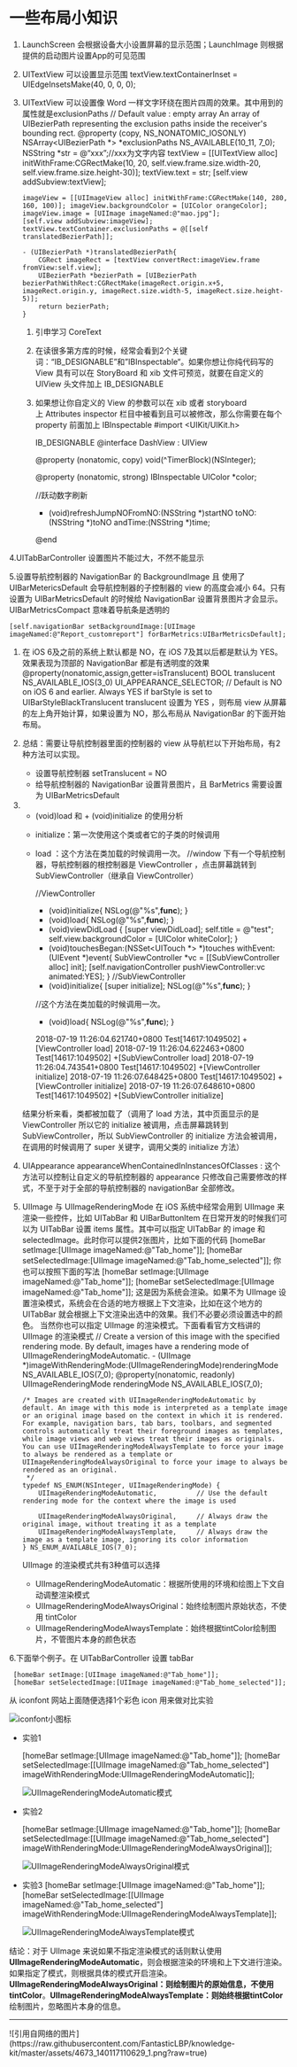 # 一些布局小知识

1. LaunchScreen 会根据设备大小设置屏幕的显示范围；LaunchImage 则根据提供的启动图片设置App的可见范围
2. UITextView 可以设置显示范围
       textView.textContainerInset = UIEdgeInsetsMake(40, 0, 0, 0);
3. UITextView 可以设置像 Word 一样文字环绕在图片四周的效果。其中用到的属性就是exclusionPaths
   // Default value : empty array  An array of UIBezierPath representing the exclusion paths inside the receiver's bounding rect.
   @property (copy, NS_NONATOMIC_IOSONLY) NSArray<UIBezierPath *> *exclusionPaths NS_AVAILABLE(10_11, 7_0);
       NSString *str = @“xxx”;//xxx为文字内容
       textView = [[UITextView alloc] initWithFrame:CGRectMake(10, 20, self.view.frame.size.width-20,    self.view.frame.size.height-30)];
       textView.text = str;
       [self.view addSubview:textView];
       
       imageView = [[UIImageView alloc] initWithFrame:CGRectMake(140, 280, 160, 100)]; imageView.backgroundColor = [UIColor orangeColor];  
       imageView.image = [UIImage imageNamed:@"mao.jpg"];    
       [self.view addSubview:imageView];
       textView.textContainer.exclusionPaths = @[[self translatedBezierPath]];
       
       - (UIBezierPath *)translatedBezierPath{
           CGRect imageRect = [textView convertRect:imageView.frame fromView:self.view];
           UIBezierPath *bezierPath = [UIBezierPath bezierPathWithRect:CGRectMake(imageRect.origin.x+5, imageRect.origin.y, imageRect.size.width-5, imageRect.size.height-5)];
           return bezierPath;
       }																		
   1. 引申学习 CoreText
   2. 在读很多第方库的时候，经常会看到2个关键词：“IB_DESIGNABLE”和”IBInspectable“。如果你想让你纯代码写的 View 具有可以在 StoryBoard 和 xib 文件可预览，就要在自定义的 UIView 头文件加上 IB_DESIGNABLE
   3. 如果想让你自定义的 View 的参数可以在 xib 或者 storyboard 上 Attributes inspector  栏目中被看到且可以被修改，那么你需要在每个 property 前面加上  IBInspectable
       #import <UIKit/UIKit.h>
       
       IB_DESIGNABLE
       @interface DashView : UIView
       
       @property (nonatomic, copy) void(^TimerBlock)(NSInteger);
       
       @property (nonatomic, strong) IBInspectable UIColor *color;
       
       //跃动数字刷新
       - (void)refreshJumpNOFromNO:(NSString *)startNO toNO:(NSString *)toNO andTime:(NSString *)time;
       
       @end
   

4.UITabBarController 设置图片不能过大，不然不能显示

5.设置导航控制器的 NavigationBar 的  BackgroundImage 且 使用了 UIBarMetericsDefault 会导航控制器的子控制器的 view 的高度会减小 64。只有设置为 UIBarMetricsDefault 的时候给 NavigationBar 设置背景图片才会显示。UIBarMetricsCompact 意味着导航条是透明的

    [self.navigationBar setBackgroundImage:[UIImage imageNamed:@"Report_customreport"] forBarMetrics:UIBarMetricsDefault];

1. 在 iOS 6及之前的系统上默认都是 NO，在 iOS 7及其以后都是默认为 YES。效果表现为顶部的 NavigationBar 都是有透明度的效果
       @property(nonatomic,assign,getter=isTranslucent) BOOL translucent NS_AVAILABLE_IOS(3_0) UI_APPEARANCE_SELECTOR; // Default is NO on iOS 6 and earlier. Always YES if barStyle is set to UIBarStyleBlackTranslucent
   translucent 设置为 YES ，则布局 view  从屏幕的左上角开始计算，如果设置为 NO，那么布局从 NavigationBar 的下面开始布局。
2. 总结：需要让导航控制器里面的控制器的 view 从导航栏以下开始布局，有2种方法可以实现。
   - 设置导航控制器 setTranslucent = NO
   - 给导航控制器的 NavigationBar 设置背景图片，且 BarMetrics 需要设置为  UIBarMetricsDefault
3. + (void)load  和  + (void)initialize 的使用分析
   - initialize：第一次使用这个类或者它的子类的时候调用 
   - load ：这个方法在类加载的时候调用一次。 
       //window 下有一个导航控制器，导航控制器的根控制器是 ViewController ，点击屏幕跳转到 SubViewController（继承自 ViewController）
       
       //ViewController
       + (void)initialize{
           NSLog(@"%s",__func__);
       }
       + (void)load{
           NSLog(@"%s",__func__);
       }
       
       - (void)viewDidLoad {
           [super viewDidLoad];
           self.title = @"test";
           self.view.backgroundColor = [UIColor whiteColor];
       }
       - (void)touchesBegan:(NSSet<UITouch *> *)touches withEvent:(UIEvent *)event{
           SubViewController *vc = [[SubViewController alloc] init];
           [self.navigationController pushViewController:vc animated:YES];
       }
       //SubViewController
       + (void)initialize{
           [super initialize];
           NSLog(@"%s",__func__);
       }
       
       //这个方法在类加载的时候调用一次。
       + (void)load{
           NSLog(@"%s",__func__);
       }
       
       2018-07-19 11:26:04.621740+0800 Test[14617:1049502] +[ViewController load]
       2018-07-19 11:26:04.622463+0800 Test[14617:1049502] +[SubViewController load]
       2018-07-19 11:26:04.743541+0800 Test[14617:1049502] +[ViewController initialize]
       2018-07-19 11:26:07.648425+0800 Test[14617:1049502] +[ViewController initialize]
       2018-07-19 11:26:07.648610+0800 Test[14617:1049502] +[SubViewController initialize]
       
       
   结果分析来看，类都被加载了（调用了 load 方法，其中页面显示的是 ViewController 所以它的 initialize 被调用，点击屏幕跳转到  SubViewController，所以 SubViewController 的 initialize 方法会被调用，在调用的时候调用了 super 关键字，调用父类的 initialize 方法）
4. UIAppearance appearanceWhenContainedInInstancesOfClasses  : 这个方法可以控制让自定义的导航控制器的 appearance 只修改自己需要修改的样式，不至于对于全部的导航控制器的 navigationBar 全部修改。
5. UIImage 与 UIImageRenderingMode
   在 iOS 系统中经常会用到 UIImage 来渲染一些控件，比如 UITabBar 和 UIBarButtonItem 
   在日常开发的时候我们可以为 UITabBar 设置 items 属性。其中可以指定 UITabBar 的 image 和 selectedImage。此时你可以提供2张图片，比如下面的代码
       [homeBar setImage:[UIImage imageNamed:@"Tab_home"]];
       [homeBar setSelectedImage:[UIImage imageNamed:@"Tab_home_selected"]];
   你也可以按照下面的写法
       [homeBar setImage:[UIImage imageNamed:@"Tab_home"]];
       [homeBar setSelectedImage:[UIImage imageNamed:@"Tab_home"]];
   这是因为系统会渲染。如果不为 UIImage 设置渲染模式，系统会在合适的地方根据上下文渲染，比如在这个地方的 UITabBar 就会根据上下文渲染出选中的效果。我们不必要必须设置选中的颜色。	
   当然你也可以指定 UIImage 的渲染模式。下面看看官方文档讲的 UIImage 的渲染模式
       // Create a version of this image with the specified rendering mode. By default, images have a rendering mode of UIImageRenderingModeAutomatic.
       - (UIImage *)imageWithRenderingMode:(UIImageRenderingMode)renderingMode NS_AVAILABLE_IOS(7_0);
       @property(nonatomic, readonly) UIImageRenderingMode renderingMode NS_AVAILABLE_IOS(7_0);
       
       
       
       /* Images are created with UIImageRenderingModeAutomatic by default. An image with this mode is interpreted as a template image or an original image based on the context in which it is rendered. For example, navigation bars, tab bars, toolbars, and segmented controls automatically treat their foreground images as templates, while image views and web views treat their images as originals. You can use UIImageRenderingModeAlwaysTemplate to force your image to always be rendered as a template or UIImageRenderingModeAlwaysOriginal to force your image to always be rendered as an original.
        */
       typedef NS_ENUM(NSInteger, UIImageRenderingMode) {
           UIImageRenderingModeAutomatic,          // Use the default rendering mode for the context where the image is used
           
           UIImageRenderingModeAlwaysOriginal,     // Always draw the original image, without treating it as a template
           UIImageRenderingModeAlwaysTemplate,     // Always draw the image as a template image, ignoring its color information
       } NS_ENUM_AVAILABLE_IOS(7_0);
   UIImage 的渲染模式共有3种值可以选择
   - UIImageRenderingModeAutomatic：根据所使用的环境和绘图上下文自动调整渲染模式
   - UIImageRenderingModeAlwaysOriginal：始终绘制图片原始状态，不使用 tintColor
   - UIImageRenderingModeAlwaysTemplate：始终根据tintColor绘制图片，不管图片本身的颜色状态
   
6.下面举个例子。在 UITabBarController 设置 tabBar
 
     [homeBar setImage:[UIImage imageNamed:@"Tab_home"]];
     [homeBar setSelectedImage:[UIImage imageNamed:@"Tab_home_selected"]];
     

 从 iconfont 网站上面随便选择1个彩色 icon 用来做对比实验
     
 ![iconfont小图标](https://raw.githubusercontent.com/FantasticLBP/knowledge-kit/master/assets/WX20180719-135721.png?raw=true)
     
     
 - 实验1
       
      [homeBar setImage:[UIImage imageNamed:@"Tab_home"]];
      [homeBar setSelectedImage:[[UIImage imageNamed:@"Tab_home_selected"] imageWithRenderingMode:UIImageRenderingModeAutomatic]];

    ![UIImageRenderingModeAutomatic模式](https://raw.githubusercontent.com/FantasticLBP/knowledge-kit/master/assets/WX20180719-135617@2x.png?raw=true)
     
     
- 实验2
     
     [homeBar setImage:[UIImage imageNamed:@"Tab_home"]];
     [homeBar setSelectedImage:[[UIImage imageNamed:@"Tab_home_selected"] imageWithRenderingMode:UIImageRenderingModeAlwaysOriginal]];
   
     ![UIImageRenderingModeAlwaysOriginal模式](https://raw.githubusercontent.com/FantasticLBP/knowledge-kit/master/assets/WX20180719-135552@2x.png?raw=true)
     
     
- 实验3
     [homeBar setImage:[UIImage imageNamed:@"Tab_home"]];
     [homeBar setSelectedImage:[[UIImage imageNamed:@"Tab_home_selected"] imageWithRenderingMode:UIImageRenderingModeAlwaysTemplate]];

     ![UIImageRenderingModeAlwaysTemplate模式](https://raw.githubusercontent.com/FantasticLBP/knowledge-kit/master/assets/WX20180719-135552@2x.png?raw=true)
  
结论：对于 UIImage 来说如果不指定渲染模式的话则默认使用**UIImageRenderingModeAutomatic**，则会根据渲染的环境和上下文进行渲染。如果指定了模式，则根据具体的模式开启渲染。**UIImageRenderingModeAlwaysOriginal：**则绘制图片的原始信息，不使用**tintColor**。**UIImageRenderingModeAlwaysTemplate：**则始终根据**tintColor**绘制图片，忽略图片本身的信息。



<hr>
![引用自网络的图片](https://raw.githubusercontent.com/FantasticLBP/knowledge-kit/master/assets/4673_140117110629_1.png?raw=true)